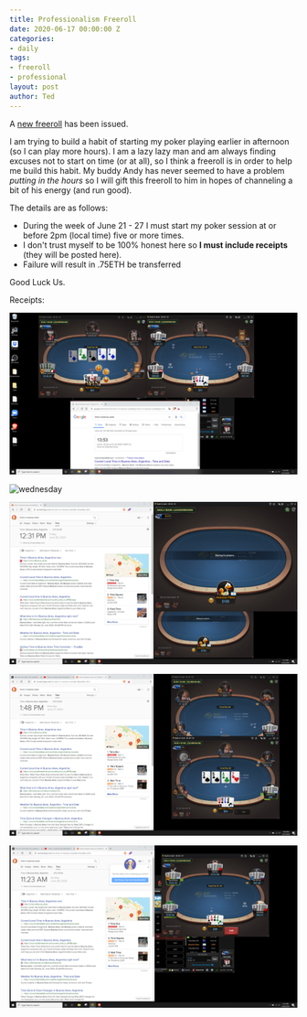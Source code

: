 ```yaml
---
title: Professionalism Freeroll
date: 2020-06-17 00:00:00 Z
categories:
- daily
tags:
- freeroll
- professional
layout: post
author: Ted
---
```


A [new freeroll](https://freerollio.github.io/#0xdb1d5ed65ebde8809fbb4f4a64fd47fb1bae723cf716d17f489c1738b9e96a6d) has been issued.

I am trying to build a habit of starting my poker playing earlier in afternoon (so I can play more hours). I am a lazy lazy man and am always finding excuses not to start on time (or at all), so I think a freeroll is in order to help me build this habit. My buddy Andy has never seemed to have a problem _putting in the hours_ so I will gift this freeroll to him in hopes of channeling a bit of his energy (and run good).

The details are as follows:
- During the week of June 21 - 27 I must start my poker session at or before 2pm (local time) five or more times.
- I don't trust myself to be 100% honest here so **I must include receipts** (they will be posted here).
- Failure will result in .75ETH be transferred

Good Luck Us.

Receipts:

![monday](/assets/images/monday.png)

![wednesday](/assets/images/wednesday.png)

![friday](/assets/images/friday.png)

![saturday](/assets/images/saturday.png)

![sunday](/assets/images/sunday.png)
